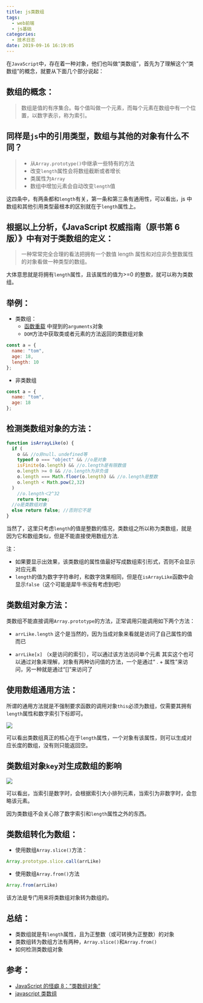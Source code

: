 ```yaml
---
title: js类数组
tags:
  - web前端
  - js基础
categories:
  - 技术日志
date: 2019-09-16 16:19:05
---
```



在`JavaScript`中，存在着一种对象，他们也叫做“类数组”，首先为了理解这个“类数组”的概念，就要从下面几个部分说起：

##  数组的概念：

> 数组是值的有序集合。每个值叫做一个元素，而每个元素在数组中有一个位置，以数字表示，称为索引。

## 同样是`js`中的引用类型，数组与其他的对象有什么不同？

> - 从`Array.prototype()`中继承一些特有的方法
> - 改变`length`属性会将数组截断或者增长
> - 类属性为`Array`
> - 数组中增加元素会自动改变`length`值

这四条中，有两条都和`length`有关，第一条和第三条有通用性，可以看出，js 中数组和其他引用类型最根本的区别就在于`length`属性上。

## 根据以上分析，《JavaScript 权威指南（原书第 6 版）》中有对于类数组的定义：

> 一种常常完全合理的看法把拥有一个数值 length 属性和对应非负整数属性的对象看做一种类型的数组。

大体意思就是将拥有`length`属性，且该属性的值为>=0 的整数，就可以称为类数组。

## 举例：

- 类数组：
  - [函数重载](https://www.lvhaoyu.cn/2019/09/03/js中的函数重载) 中提到的`arguments`对象
  - `DOM`方法中获取类或者元素的方法返回的类数组对象

```javascript
const a = {
  name: "tom",
  age: 18,
  length: 10
};
```

- 非类数组

```javascript
const a = {
  name: "tom",
  age: 18
};
```

## 检测类数组对象的方法：

```javascript
function isArrayLike(o) {
  if (
    o && //o非null、undefined等
    typeof o === "object" && //o是对象
    isFinite(o.length) && //o.length是有限数值
    o.length >= 0 && //o.length为非负值
    o.length === Math.floor(o.length) && //o.length是整数
    o.length < Math.pow(2,32)
  )
    //o.length＜2^32
    return true;
  //o是类数组对象
  else return false; //否则它不是
}
```

当然了，这里只考虑`length`的值是整数的情况，类数组之所以称为类数组，就是因为它和数组类似，但是不能直接使用数组方法.

注：
- 如果要显示出效果，该类数组的属性值最好写成数组索引形式，否则不会显示对应元素
- `length`的值为数字字符串时，和数字效果相同，但是在`isArrayLike`函数中会显示`false`（这个可能是犀牛书没有考虑到吧）

## 类数组对象方法：

类数组不能直接调用`Array.prototype`的方法，正常调用只能调用如下两个方法：

- `arrLike.length` 这个是当然的，因为当成对象来看就是访问了自己属性的值而已

- `arrLike[x]` （x是访问的索引），可以通过该方法访问单个元素
其实这个也可以通过对象来理解，对象有两种访问值的方法，一个是通过“ . + 属性”来访问，另一种就是通过“[]”来访问了

## 使用数组通用方法：

所谓的通用方法就是不强制要求函数的调用对象`this`必须为数组，仅需要其拥有 `length`属性和数字索引下标即可。

![](Jietu20190917-001420@2x.jpg)

可以看出类数组真正的核心在于`length`属性，一个对象有该属性，则可以生成对应长度的数组，没有则只能返回空。

## 类数组对象`key`对生成数组的影响

![](Jietu20190916-234213.jpg)

可以看出，当索引是数字时，会根据索引大小排列元素，当索引为非数字时，会忽略该元素。

因为类数组不会关心除了数字索引和`length`属性之外的东西。

## 类数组转化为数组：

- 使用数组`Array.slice()`方法：

```javascript
Array.prototype.slice.call(arrLike)
```

- 使用数组`Array.from()`方法

```javascript
Array.from(arrLike)
```

该方法是专门用来将类数组对象转为数组的。

## 总结：

- 类数组就是有`length`属性，且为正整数（或可转换为正整数）的对象
- 类数组转为数组方法有两种，`Array.slice()`和`Array.from()`
- 如何检测类数组对象

## 参考：

- [JavaScript 的怪癖 8：“类数组对象”](http://www.html-js.com/article/1619)
- [javascript 类数组](https://segmentfault.com/a/1190000000415572)